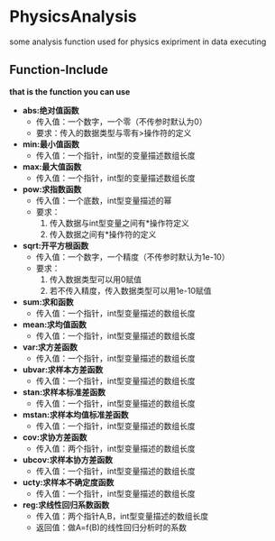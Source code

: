 # PhysicsAnalysis
some analysis function used for physics exipriment in data executing

## Function-Include

**that is the function you can use**

* **abs:绝对值函数**
	* 传入值：一个数字，一个零（不传参时默认为0）
	* 要求：传入的数据类型与零有>操作符的定义
*  **min:最小值函数**
	* 传入值：一个指针，int型的变量描述数组长度
*  **max:最大值函数**
	* 传入值：一个指针，int型的变量描述数组长度
* **pow:求指数函数**
	* 传入值：一个底数，int型变量描述的幂
	* 要求：
		1. 传入数据与int型变量之间有*操作符定义
		2. 传入数据之间有*操作符的定义
* **sqrt:开平方根函数**
	* 传入值：一个数字，一个精度（不传参时默认为1e-10）
	* 要求：
		1. 传入数据类型可以用0赋值
		2. 若不传入精度，传入数据类型可以用1e-10赋值
* **sum:求和函数**
	* 传入值：一个指针，int型变量描述的数组长度
* **mean:求均值函数**
	* 传入值：一个指针，int型变量描述的数组长度
* **var:求方差函数**
	* 传入值：一个指针，int型变量描述的数组长度
* **ubvar:求样本方差函数**
	* 传入值：一个指针，int型变量描述的数组长度
* **stan:求样本标准差函数**
	* 传入值：一个指针，int型变量描述的数组长度
* **mstan:求样本均值标准差函数**
	* 传入值：一个指针，int型变量描述的数组长度
* **cov:求协方差函数**
	* 传入值：两个指针，int型变量描述的数组长度
* **ubcov:求样本协方差函数**
	* 传入值：一个指针，int型变量描述的数组长度
* **ucty:求样本不确定度函数**
	* 传入值：一个指针，int型变量描述的数组长度
* **reg:求线性回归系数函数**
	* 传入值：两个指针A,B，int型变量描述的数组长度
	* 返回值：做A=f(B)的线性回归分析时的系数

